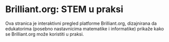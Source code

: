 # Brilliant.org: STEM u praksi
Ova stranica je interaktivni pregled platforme Brilliant.org, dizajnirana da edukatorima (posebno nastavnicima matematike i informatike) prikaže kako se Brilliant.org može koristiti u praksi.
